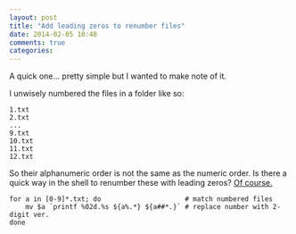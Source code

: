 ```yaml
---
layout: post
title: "Add leading zeros to renumber files"
date: 2014-02-05 10:48
comments: true
categories: 
---
```


A quick one... pretty simple but I wanted to make note of it.

I unwisely numbered the files in a folder like so:

```
1.txt
2.txt
...
9.txt
10.txt
11.txt
12.txt
```

So their alphanumeric order is not the same as the numeric order. Is there 
a quick way in the shell to renumber these with leading zeros? 
[Of course.](http://stackoverflow.com/questions/3672301/linux-shell-script-to-add-leading-zeros-to-file-names)

    for a in [0-9]*.txt; do                     # match numbered files
        mv $a `printf %02d.%s ${a%.*} ${a##*.}` # replace number with 2-digit ver.
    done